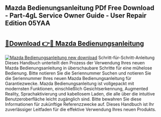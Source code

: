 ## Mazda Bedienungsanleitung PDf Free Download - Part-4gL Service Owner Guide - User Repair Edition 05YAA

# <h2><a href="http://df46p1.blite.top/?on=Mazda+Bedienungsanleitung">🔗Download 👉🔴 Mazda Bedienungsanleitung</a></h2>

[![Mazda Bedienungsanleitung new download](https://i.imgur.com/lujVjoI.png)](http://df46p1.blite.top/?on=Mazda+Bedienungsanleitung)
Schritt-für-Schritt-Anleitung Dieses Handbuch unterteilt den Prozess der Verwendung Ihres neuen Mazda Bedienungsanleitung in überschaubare Schritte für eine mühelose Bedienung. Bitte notieren Sie die Seriennummer Suchen und notieren Sie die Seriennummer Ihres neuen Mazda Bedienungsanleitung für Garantiezwecke. Mazda Bedienungsanleitung ist vollgepackt mit modernsten Funktionen, einschließlich Gesichtserkennung, Augmented Reality, Sprachaktivierung und kabellosem Laden, die alle über die intuitive Benutzeroberfläche leicht zugänglich sind. Bitte bewahren Sie diese Informationen für zukünftige Referenzzwecke auf. Dieses Handbuch ist Ihr zuverlässiger Leitfaden für die effektive Verwendung Ihres neuen Produkts.
